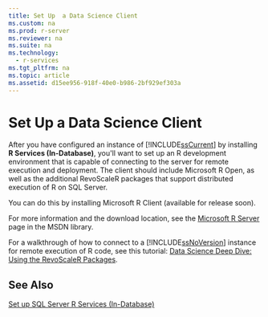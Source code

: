 ```yaml
---
title: Set Up  a Data Science Client
ms.custom: na
ms.prod: r-server
ms.reviewer: na
ms.suite: na
ms.technology: 
  - r-services
ms.tgt_pltfrm: na
ms.topic: article
ms.assetid: d15ee956-918f-40e0-b986-2bf929ef303a
---
```

# Set Up  a Data Science Client
  After you have configured an instance of [!INCLUDE[ssCurrent](../../Token/Other/ssCurrent_md.md)] by installing **R Services \(In\-Database\)**, you'll want to set up an R development environment that is capable of connecting to the server for remote execution and deployment. The client should include Microsoft R Open, as well as the additional RevoScaleR packages that support distributed execution of R on SQL Server.  
  
 You can do this by installing Microsoft R Client (available for release soon).
 
 For more information and the download location, see the [Microsoft R Server](http://go.microsoft.com/fwlink/?LinkId=799768) page in the MSDN library.  
 
  
 For a walkthrough of how to connect to a [!INCLUDE[ssNoVersion](../../Token/Other/ssNoVersion_md.md)] instance for remote execution of R code, see this tutorial: [Data Science Deep Dive: Using the RevoScaleR Packages](../Topic/Data%20Science%20Deep%20Dive:%20Using%20the%20RevoScaleR%20Packages.md).  
  
## See Also  
 [Set up SQL Server R Services &#40;In-Database&#41;](../../Topics/TopicNameNotContainA/Set-up-SQL-Server-R-Services--In-Database-.md)  
  
  